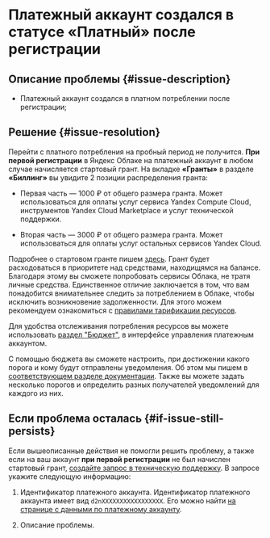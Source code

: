 # Платежный аккаунт создался в статусе «Платный» после регистрации


## Описание проблемы {#issue-description}

* Платежный аккаунт создался в платном потреблении после регистрации;

## Решение {#issue-resolution}

Перейти с платного потребления на пробный период не получится.
**При первой регистрации** в Яндекс Облаке на платежный аккаунт в любом случае начисляется стартовый грант.
На вкладке **«Гранты»** в разделе **«Биллинг»** вы увидите 2 позиции распределения гранта:

* Первая часть — 1000 ₽ от общего размера гранта. Может использоваться для оплаты услуг сервиса Yandex Compute Cloud, инструментов Yandex Cloud Marketplace и услуг технической поддержки.

* Вторая часть — 3000 ₽ от общего размера гранта. Может использоваться для оплаты услуг остальных сервисов Yandex Cloud.

Подробнее о стартовом гранте пишем [здесь](../../../getting-started/usage-grant.md).
Грант будет расходоваться в приоритете над средствами, находищямся на балансе. Благодаря этому вы сможете попробовать сервисы Облака, не тратя личные средства.
Единственное отличие заключается в том, что вам понадобится внимательнее следить за потреблением в Облаке, чтобы исключить возникновение задолженности. Для этого можем рекомендуем ознакомиться с [правилами тарификации ресурсов](../../../billing/pricing.md).

Для удобства отслеживания потребления ресурсов вы можете использовать [раздел "Бюджет"](../../../billing/concepts/budget.md), в интерфейсе управления платежным аккаунтом.

С помощью бюджета вы сможете настроить, при достижении какого порога и кому будут отправлены уведомления. Об этом мы пишем в [соответствующем разделе документации](../../../billing/operations/budgets.md).
Также вы можете задать несколько порогов и определить разных получателей уведомлений для каждого из них.

## Если проблема осталась {#if-issue-still-persists}

Если вышеописанные действия не помогли решить проблему, а также если на ваш аккаунт **при первой регистрации** не был начислен стартовый грант, [создайте запрос в техническую поддержку](https://console.cloud.yandex.ru/support?section=contact).
В запросе укажите следующую информацию:

1. Идентификатор платежного аккаунта.
Идентификатор платежного аккаунта имеет вид `d2nXXXXXXXXXXXXXXXXX`. Его можно найти [на странице с данными по платежному аккаунту](https://console.cloud.yandex.ru/billing/accounts).

2. Описание проблемы.